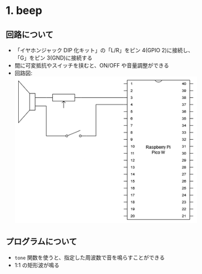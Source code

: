 # 1. beep
## 回路について
* 「イヤホンジャック DIP 化キット」の「L/R」をピン 4(GPIO 2)に接続し、「G」をピン 3(GND)に接続する
* 間に可変抵抗やスイッチを挟むと、ON/OFF や音量調整ができる
* 回路図: 
  ![回路図](circuit.png)
  
## プログラムについて
* `tone` 関数を使うと、指定した周波数で音を鳴らすことができる
* 1:1 の矩形波が鳴る

